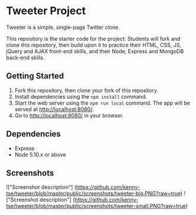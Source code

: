 # Tweeter Project

Tweeter is a simple, single-page Twitter clone.

This repository is the starter code for the project: Students will fork and clone this repository, then build upon it to practice their HTML, CSS, JS, jQuery and AJAX front-end skills, and their Node, Express and MongoDB back-end skills.

## Getting Started

1. Fork this repository, then clone your fork of this repository.
2. Install dependencies using the `npm install` command.
3. Start the web server using the `npm run local` command. The app will be served at <http://localhost:8080/>.
4. Go to <http://localhost:8080/> in your browser.

## Dependencies

- Express
- Node 5.10.x or above

## Screenshots

!["Screenshot description"] (https://github.com/kenny-tse/tweeter/blob/master/public/screenshots/tweeter-big.PNG?raw=true) 
!["Screenshot description"] (https://github.com/kenny-tse/tweeter/blob/master/public/screenshots/tweeter-small.PNG?raw=true) 
